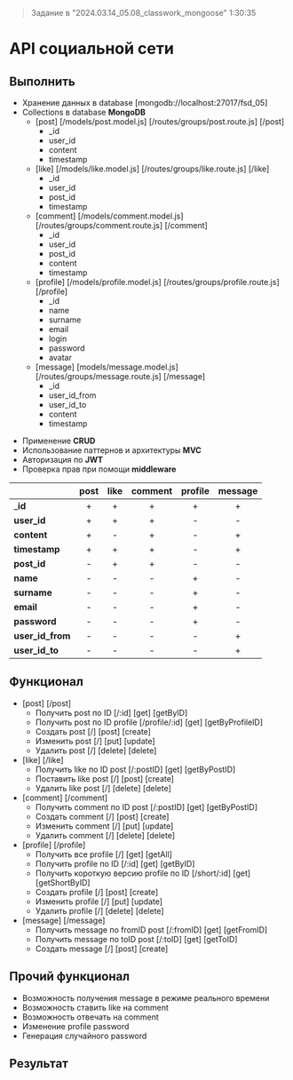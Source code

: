 > Задание в "2024.03.14_05.08_classwork_mongoose" 1:30:35

# API социальной сети

## Выполнить

+ Хранение данных в database [mongodb://localhost:27017/fsd_05]
+ Collections в database **MongoDB**
	* [post]
						[/models/post.model.js]
						[/routes/groups/post.route.js]
						[/post]
		- _id
		+ user_id
		+ content
		+ timestamp
	* [like]
						[/models/like.model.js]
						[/routes/groups/like.route.js]
						[/like]
		- _id
		+ user_id
		+ post_id
		+ timestamp
	* [comment]
						[/models/comment.model.js]
						[/routes/groups/comment.route.js]
						[/comment]
		- _id
		+ user_id
		+ post_id
		+ content
		+ timestamp
	* [profile]
						[/models/profile.model.js]
						[/routes/groups/profile.route.js]
						[/profile]
		- _id
		+ name
		+ surname
		+ email
		+ login
		+ password
		+ avatar
	* [message]
						[models/message.model.js]
						[/routes/groups/message.route.js]
						[/message]
		- _id
		+ user_id_from
		+ user_id_to
		+ content
		+ timestamp
- Применение **CRUD**
- Использование паттернов и архитектуры **MVC**
- Авторизация по **JWT**
- Проверка прав при помощи **middleware**

|                |post|like|comment|profile|message|
|:---------------|:--:|:--:|:-----:|:-----:|:-----:|
|_**id**         |+   |+   |+      |+      |+      |
|**user_id**     |+   |+   |+      |-      |-      |
|**content**     |+   |-   |+      |-      |+      |
|**timestamp**   |+   |+   |+      |-      |+      |
|**post_id**     |-   |+   |+      |-      |-      |
|**name**        |-   |-   |-      |+      |-      |
|**surname**     |-   |-   |-      |+      |-      |
|**email**       |-   |-   |-      |+      |-      |
|**password**    |-   |-   |-      |+      |-      |
|**user_id_from**|-   |-   |-      |-      |+      |
|**user_id_to**  |-   |-   |-      |-      |+      |

## Функционал

- [post]
					[/post]
	* Получить post по ID
					[/:id]					[get]			[getByID]
	* Получить post по ID profile
					[/profile/:id]	[get]			[getByProfileID]
	* Создать post
					[/]							[post]		[create]
	* Изменить post
					[/]							[put]			[update]
	* Удалить post
					[/]							[delete]	[delete]
- [like]
					[/like]
	*  Получить like по ID post
					[/:postID]			[get]			[getByPostID]
	*  Поставить like post
					[/]							[post]		[create]
	*  Удалить like post
					[/]							[delete]	[delete]
- [comment]
					[/comment]
	* Получить comment по ID post
					[/:postID]			[get]			[getByPostID]
	* Создать comment
					[/]							[post]		[create]
	* Изменить comment
					[/]							[put]			[update]
	* Удалить comment
					[/]							[delete]	[delete]
- [profile]
					[/profile]
	* Получить все profile
					[/]							[get]			[getAll]
	* Получить profile по ID
					[/:id]					[get]			[getByID]
	* Получить короткую версию profile по ID
					[/short/:id]		[get]			[getShortByID]
	* Создать profile
					[/]							[post]		[create]
	* Изменить profile
					[/]							[put]			[update]
	* Удалить profile
					[/]							[delete]	[delete]
- [message]
					[/message]
	* Получить message по fromID post
					[/:fromID]			[get]		[getFromID]
	* Получить message по toID post
					[/:toID]				[get]		[getToID]
	* Создать message
					[/]							[post]		[create]
	
## Прочий функционал

- Возможность получения message в режиме реального времени
- Возможность ставить like на comment
- Возможность отвечать на comment
- Изменение profile password
- Генерация случайного password

## Результат
